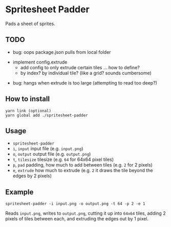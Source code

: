 # Spritesheet Padder

Pads a sheet of sprites.

## TODO

- bug: oops package.json pulls from local folder
+ implement config.extrude
	- add config to only extrude certain tiles ... how to define?
	- by index? by individual tile? (like a grid? sounds cumbersome)
- bug: hangs when extrude is too large (attempting to read too deep?)

## How to install

```
yarn link (optional)
yarn global add ./spritesheet-padder
```

## Usage

* `spritesheet-padder`
* `i`, `input` input file (e.g. `input.png`)
* `o`, `output` output file (e.g. `output.png`)
* `t`, `tilesize` tilesize (e.g. `64` for 64x64 pixel tiles)
* `p`, `pad` padding, how much to add between tiles (e.g. `2` for 2 pixels)
* `e`, `extrude` how much to extrude (e.g. `2` it draws the tile beyond the edges by 2 pixels)

## Example

```
spritesheet-padder -i input.png -o output.png -t 64 -p 2 -e 1
```

Reads `input.png`, writes to `output.png`, cutting it up into `64x64` tiles, adding 2 pixels of tiles between each, and extruding the edges out by 1 pixel.
